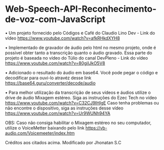 # Web-Speech-API-Reconhecimento-de-voz-com-JavaScript
• Um projeto fornecido pelo Códigos e Café do Claudio Lino Dev - Link do vídeo  https://www.youtube.com/watch?v=afkRHkdXYH8

• Implementado de gravador de áudio pelo html no mesmo projeto, onde é possível obter tanto a transcrição quanto o áudio gravado.
Essa parte do projeto é baseada no vídeo do Túlio do canal DevPleno - Link do vídeo https://www.youtube.com/watch?v=80giIJkO5V8

• Adicionado o resultado do áudio em base64. Você pode pegar o código e decodificar para ouvi-lo atravéz desse link https://base64.guru/converter/decode/audio

• Para melhor utilização da transcrição de seus vídeos e áudios utilize o drive de áudio Mixagem estéreo. Siga as instruções do 
Ezec Tech no vídeo https://www.youtube.com/watch?v=C32CJ9IHIgE
Caso tenha problemas ou não encontre o dispositivo, siga as instruções desse vídeo https://www.youtube.com/watch?v=Ur9WUNh94YA

OBS: Caso não consiga habilitar o Mixagem estéreo no seu computador, utilize o VoiceMetter baixando pelo link https://vb-audio.com/Voicemeeter/index.htm

Créditos aos citados acima.
Modificado por Jhonatan S.C
